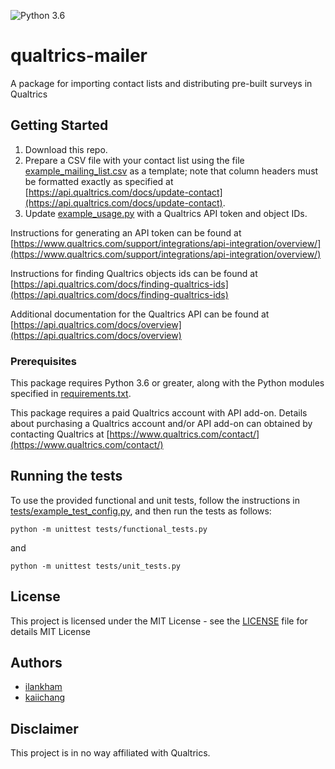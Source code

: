 ![Python 3.6](https://img.shields.io/badge/python-3.6-brightgreen.svg)

# qualtrics-mailer
A package for importing contact lists and distributing pre-built surveys in Qualtrics

## Getting Started

1. Download this repo.
2. Prepare a CSV file with your contact list using the  file [example_mailing_list.csv](qualtrics_mailer/example_mailing_list.csv) as a template; note that column headers must be formatted exactly as specified at [https://api.qualtrics.com/docs/update-contact](https://api.qualtrics.com/docs/update-contact).
3. Update [example_usage.py](qualtrics_mailer/example_usage.py) with a Qualtrics API token and object IDs.

Instructions for generating an API token can be found at
[https://www.qualtrics.com/support/integrations/api-integration/overview/](https://www.qualtrics.com/support/integrations/api-integration/overview/)

Instructions for finding Qualtrics objects ids can be found at
[https://api.qualtrics.com/docs/finding-qualtrics-ids](https://api.qualtrics.com/docs/finding-qualtrics-ids)

Additional documentation for the Qualtrics API can be found at [https://api.qualtrics.com/docs/overview](https://api.qualtrics.com/docs/overview)

### Prerequisites

This package requires Python 3.6 or greater, along with the Python modules specified in [requirements.txt](requirements.txt).

This package requires a paid Qualtrics account with API add-on. Details about purchasing a Qualtrics account and/or API add-on can obtained by contacting Qualtrics at [https://www.qualtrics.com/contact/](https://www.qualtrics.com/contact/)

## Running the tests

To use the provided functional and unit tests, follow the instructions in [tests/example_test_config.py](tests/example_test_config.py), and then run the tests as follows:
```
python -m unittest tests/functional_tests.py
```
and
```
python -m unittest tests/unit_tests.py
```

## License
This project is licensed under the MIT License - see the [LICENSE](LICENSE) file for details MIT License

## Authors
* [ilankham](https://github.com/ilankham)
* [kaiichang](https://github.com/kaiichang)

## Disclaimer

This project is in no way affiliated with Qualtrics.
